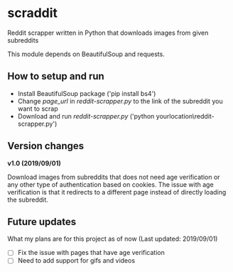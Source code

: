 # scraddit
Reddit scrapper written in Python that downloads images from given subreddits

This module depends on BeautifulSoup and requests.

## How to setup and run
- Install BeautifulSoup package ('pip install bs4')
- Change *page_url* in *reddit-scrapper.py* to the link of the subreddit you want to scrap
- Download and run *reddit-scrapper.py* ('python yourlocation\reddit-scrapper.py')

## Version changes
**v1.0 (2019/09/01)**

Download images from subreddits that does not need age verification or any other type of authentication based on cookies. The issue with age verification is that it redirects to a different page instead of directly loading the subreddit.

## Future updates
What my plans are for this project as of now (Last updated: 2019/09/01)
- [ ] Fix the issue with pages that have age verification
- [ ] Need to add support for gifs and videos
